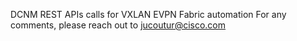 DCNM REST APIs calls for VXLAN EVPN Fabric automation
For any comments, please reach out to jucoutur@cisco.com
